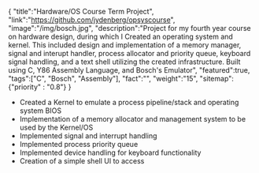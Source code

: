 {
    "title":"Hardware/OS Course Term Project",
    "link":"https://github.com/jydenberg/opsyscourse",
    "image":"/img/bosch.jpg",
    "description":"Project for my fourth year course on hardware design, during which I Created an operating system and kernel. This included design and implementation of a memory manager, signal and interupt handler, process allocator and priority queue, keyboard signal handling, and a text shell utilizing the created infrastructure. Built using C, Y86 Assembly Language, and Bosch's Emulator",
    "featured":true,
    "tags":["C", "Bosch", "Assembly"],
    "fact":"",
    "weight":"15",
    "sitemap": {"priority" : "0.8"}
}

<ul>
    <li>    
    Created a Kernel to emulate a process pipeline/stack and operating system BIOS
    </li>
    <li>
    Implementation of a memory allocator and management system to be used by the Kernel/OS
    </li>
    <li>
    Implemented signal and interrupt handling
    </li>
    <li>
    Implemented process priority queue
    </li>
    <li>
    Implemented device handling for keyboard functionality
    </li>
    <li>
    Creation of a simple shell UI to access
    </li>
</ul>
